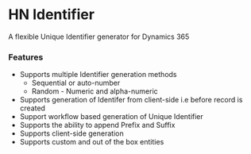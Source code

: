 # HN Identifier
A flexible Unique Identifier generator for Dynamics 365 

### Features
* Supports multiple Identifier generation methods
  * Sequential or auto-number
  * Random - Numeric and alpha-numeric 
* Supports generation of Identifer from client-side i.e before record is created
* Support workflow based generation of Unique Identifier
* Supports the ability to append Prefix and Suffix
* Supports client-side generation
* Supports custom and out of the box entities

